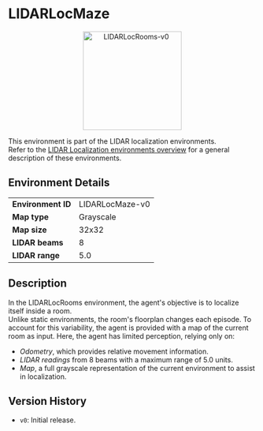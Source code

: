 # LIDARLocMaze

<p align="center"><img src="img/LIDARLocRooms-v0.gif" alt="LIDARLocRooms-v0" width="200px"/></p>

This environment is part of the LIDAR localization environments.  
Refer to the [LIDAR Localization environments overview](LIDARLocalization.md) for a general description of these environments.

## Environment Details

|                           |               |
|---------------------------|-----------------|
| **Environment ID**        | LIDARLocMaze-v0 |
| **Map type**              | Grayscale       |
| **Map size**              | 32x32           |
| **LIDAR beams**           | 8               |
| **LIDAR range**           | 5.0             |

## Description

In the LIDARLocRooms environment, the agent's objective is to localize itself inside a room.  
Unlike static environments, the room's floorplan changes each episode. To account for this variability, the agent is provided with a map of the current room as input. Here, the agent has limited perception, relying only on:
- *Odometry*, which provides relative movement information.
- *LIDAR readings* from 8 beams with a maximum range of 5.0 units.
- *Map*, a full grayscale representation of the current environment to assist in localization.

## Version History

- `v0`: Initial release.
